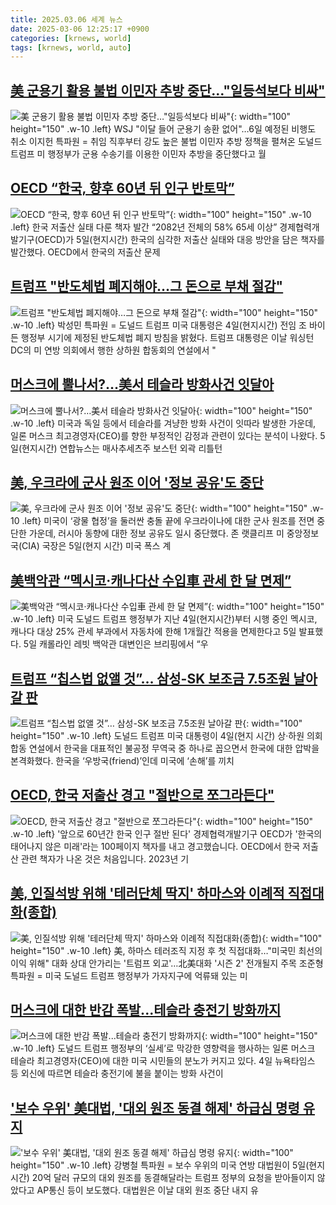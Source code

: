 ```yaml
---
title: 2025.03.06 세계 뉴스
date: 2025-03-06 12:25:17 +0900
categories: [krnews, world]
tags: [krnews, world, auto]
---
```

## [美 군용기 활용 불법 이민자 추방 중단…"일등석보다 비싸"](https://n.news.naver.com/mnews/article/001/0015248235)

![美 군용기 활용 불법 이민자 추방 중단…"일등석보다 비싸"](https://mimgnews.pstatic.net/image/origin/001/2025/03/06/15248235.jpg?type=nf220_150){: width="100" height="150" .w-10 .left}
WSJ "이달 들어 군용기 송환 없어"…6일 예정된 비행도 취소 이지헌 특파원 = 취임 직후부터 강도 높은 불법 이민자 추방 정책을 펼쳐온 도널드 트럼프 미 행정부가 군용 수송기를 이용한 이민자 추방을 중단했다고 월

## [OECD “한국, 향후 60년 뒤 인구 반토막”](https://n.news.naver.com/mnews/article/022/0004016445)

![OECD “한국, 향후 60년 뒤 인구 반토막”](https://mimgnews.pstatic.net/image/origin/022/2025/03/06/4016445.jpg?type=nf220_150){: width="100" height="150" .w-10 .left}
한국 저출산 실태 다룬 책자 발간 “2082년 전체의 58% 65세 이상” 경제협력개발기구(OECD)가 5일(현지시간) 한국의 심각한 저출산 실태와 대응 방안을 담은 책자를 발간했다. OECD에서 한국의 저출산 문제

## [트럼프 "반도체법 폐지해야…그 돈으로 부채 절감"](https://n.news.naver.com/mnews/article/001/0015246683)

![트럼프 "반도체법 폐지해야…그 돈으로 부채 절감"](https://mimgnews.pstatic.net/image/origin/001/2025/03/05/15246683.jpg?type=nf220_150){: width="100" height="150" .w-10 .left}
박성민 특파원 = 도널드 트럼프 미국 대통령은 4일(현지시간) 전임 조 바이든 행정부 시기에 제정된 반도체법 폐지 방침을 밝혔다. 트럼프 대통령은 이날 워싱턴DC의 미 연방 의회에서 행한 상하원 합동회의 연설에서 "

## [머스크에 뿔나서?…美서 테슬라 방화사건 잇달아](https://n.news.naver.com/mnews/article/277/0005556063)

![머스크에 뿔나서?…美서 테슬라 방화사건 잇달아](https://mimgnews.pstatic.net/image/origin/277/2025/03/06/5556063.jpg?type=nf220_150){: width="100" height="150" .w-10 .left}
미국과 독일 등에서 테슬라를 겨냥한 방화 사건이 잇따라 발생한 가운데, 일론 머스크 최고경영자(CEO)를 향한 부정적인 감정과 관련이 있다는 분석이 나왔다. 5일(현지시간) 연합뉴스는 매사추세츠주 보스턴 외곽 리틀턴

## [美, 우크라에 군사 원조 이어 '정보 공유'도 중단](https://n.news.naver.com/mnews/article/011/0004457762)

![美, 우크라에 군사 원조 이어 '정보 공유'도 중단](https://mimgnews.pstatic.net/image/origin/011/2025/03/05/4457762.jpg?type=nf220_150){: width="100" height="150" .w-10 .left}
미국이 ‘광물 협정’을 둘러싼 충돌 끝에 우크라이나에 대한 군사 원조를 전면 중단한 가운데, 러시아 동향에 대한 정보 공유도 일시 중단했다. 존 랫클리프 미 중앙정보국(CIA) 국장은 5일(현지 시간) 미국 폭스 계

## [美백악관 “멕시코·캐나다산 수입車 관세 한 달 면제”](https://n.news.naver.com/mnews/article/025/0003424953)

![美백악관 “멕시코·캐나다산 수입車 관세 한 달 면제”](https://mimgnews.pstatic.net/image/origin/025/2025/03/06/3424953.jpg?type=nf220_150){: width="100" height="150" .w-10 .left}
미국 도널드 트럼프 행정부가 지난 4일(현지시간)부터 시행 중인 멕시코, 캐나다 대상 25% 관세 부과에서 자동차에 한해 1개월간 적용을 면제한다고 5일 발표했다. 5일 캐롤라인 레빗 백악관 대변인은 브리핑에서 “우

## [트럼프 “칩스법 없앨 것”… 삼성-SK 보조금 7.5조원 날아갈 판](https://n.news.naver.com/mnews/article/020/0003619285)

![트럼프 “칩스법 없앨 것”… 삼성-SK 보조금 7.5조원 날아갈 판](https://mimgnews.pstatic.net/image/origin/020/2025/03/06/3619285.jpg?type=nf220_150){: width="100" height="150" .w-10 .left}
도널드 트럼프 미국 대통령이 4일(현지 시간) 상·하원 의회 합동 연설에서 한국을 대표적인 불공정 무역국 중 하나로 꼽으면서 한국에 대한 압박을 본격화했다. 한국을 ‘우방국(friend)’인데 미국에 ‘손해’를 끼치

## [OECD, 한국 저출산 경고  "절반으로 쪼그라든다"](https://n.news.naver.com/mnews/article/437/0000432361)

![OECD, 한국 저출산 경고  "절반으로 쪼그라든다"](https://mimgnews.pstatic.net/image/origin/437/2025/03/06/432361.jpg?type=nf220_150){: width="100" height="150" .w-10 .left}
'앞으로 60년간 한국 인구 절반 된다' 경제협력개발기구 OECD가 '한국의 태어나지 않은 미래'라는 100페이지 책자를 내고 경고했습니다. OECD에서 한국 저출산 관련 책자가 나온 것은 처음입니다. 2023년 기

## [美, 인질석방 위해 '테러단체 딱지' 하마스와 이례적 직접대화(종합)](https://n.news.naver.com/mnews/article/001/0015248198)

![美, 인질석방 위해 '테러단체 딱지' 하마스와 이례적 직접대화(종합)](https://mimgnews.pstatic.net/image/origin/001/2025/03/06/15248198.jpg?type=nf220_150){: width="100" height="150" .w-10 .left}
美, 하마스 테러조직 지정 후 첫 직접대화…"미국민 최선의 이익 위해" 대화 상대 안가리는 '트럼프 외교'…北美대화 '시즌 2' 전개될지 주목 조준형 특파원 = 미국 도널드 트럼프 행정부가 가자지구에 억류돼 있는 미

## [머스크에 대한 반감 폭발...테슬라 충전기 방화까지](https://n.news.naver.com/mnews/article/023/0003891790)

![머스크에 대한 반감 폭발...테슬라 충전기 방화까지](https://mimgnews.pstatic.net/image/origin/023/2025/03/06/3891790.jpg?type=nf220_150){: width="100" height="150" .w-10 .left}
도널드 트럼프 행정부의 ‘실세’로 막강한 영향력을 행사하는 일론 머스크 테슬라 최고경영자(CEO)에 대한 미국 시민들의 분노가 커지고 있다. 4일 뉴욕타임스 등 외신에 따르면 테슬라 충전기에 불을 붙이는 방화 사건이

## ['보수 우위' 美대법, '대외 원조 동결 해제' 하급심 명령 유지](https://n.news.naver.com/mnews/article/001/0015248116)

!['보수 우위' 美대법, '대외 원조 동결 해제' 하급심 명령 유지](https://mimgnews.pstatic.net/image/origin/001/2025/03/06/15248116.jpg?type=nf220_150){: width="100" height="150" .w-10 .left}
강병철 특파원 = 보수 우위의 미국 연방 대법원이 5일(현지시간) 20억 달러 규모의 대외 원조를 동결해달라는 트럼프 정부의 요청을 받아들이지 않았다고 AP통신 등이 보도했다. 대법원은 이날 대외 원조 중단 내지 유

